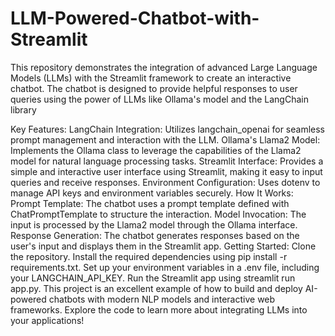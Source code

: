 # LLM-Powered-Chatbot-with-Streamlit
This repository demonstrates the integration of advanced Large Language Models (LLMs) with the Streamlit framework to create an interactive chatbot. The chatbot is designed to provide helpful responses to user queries using the power of LLMs like Ollama's model and the LangChain library


Key Features:
LangChain Integration: Utilizes langchain_openai for seamless prompt management and interaction with the LLM.
Ollama's Llama2 Model: Implements the Ollama class to leverage the capabilities of the Llama2 model for natural language processing tasks.
Streamlit Interface: Provides a simple and interactive user interface using Streamlit, making it easy to input queries and receive responses.
Environment Configuration: Uses dotenv to manage API keys and environment variables securely.
How It Works:
Prompt Template: The chatbot uses a prompt template defined with ChatPromptTemplate to structure the interaction.
Model Invocation: The input is processed by the Llama2 model through the Ollama interface.
Response Generation: The chatbot generates responses based on the user's input and displays them in the Streamlit app.
Getting Started:
Clone the repository.
Install the required dependencies using pip install -r requirements.txt.
Set up your environment variables in a .env file, including your LANGCHAIN_API_KEY.
Run the Streamlit app using streamlit run app.py.
This project is an excellent example of how to build and deploy AI-powered chatbots with modern NLP models and interactive web frameworks. Explore the code to learn more about integrating LLMs into your applications!
